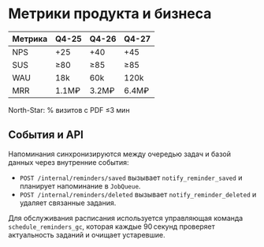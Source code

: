 # Метрики продукта и бизнеса

| Метрика | Q4-25 | Q4-26 | Q4-27 |
|--------|-------|-------|-------|
| NPS    | +25   | +40   | +45   |
| SUS    | ≥80   | ≥85   | ≥85   |
| WAU    | 18k   | 60k   | 120k  |
| MRR    | 1.1M₽ | 3.2M₽ | 6.4M₽ |

North-Star: % визитов с PDF ≤3 мин

## События и API

Напоминания синхронизируются между очередью задач и базой данных через
внутренние события:

- `POST /internal/reminders/saved` вызывает `notify_reminder_saved` и
  планирует напоминание в `JobQueue`.
- `POST /internal/reminders/deleted` вызывает `notify_reminder_deleted` и
  удаляет связанные задания.

Для обслуживания расписания используется управляющая команда
`schedule_reminders_gc`, которая каждые 90 секунд проверяет актуальность
заданий и очищает устаревшие.
